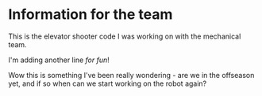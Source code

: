 # Information for the team

This is the elevator shooter code I was working on with the mechanical team.

I'm adding another line _for fun_!

Wow this is something I've been really wondering - are we in the offseason yet, and if so when can we start working on the robot again?
